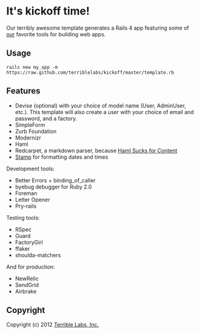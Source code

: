 # It's kickoff time!

Our terribly awesome template generates a Rails 4 app featuring some of [our](http://www.terriblelabs.com/team)
favorite tools for building web apps.

## Usage

```rails new my_app -m https://raw.github.com/terriblelabs/kickoff/master/template.rb```

## Features

* Devise (optional) with your choice of model name (User, AdminUser, etc.). This template will also create a user with your choice of email and password, and a factory.
* SimpleForm
* Zurb Foundation
* Modernizr
* Haml
* Redcarpet, a markdown parser, because [Haml Sucks for Content](http://chriseppstein.github.com/blog/2010/02/08/haml-sucks-for-content/)
* [Stamp](https://github.com/jeremyw/stamp) for formatting dates and times

Development tools:

* Better Errors + binding_of_caller
* byebug debugger for Ruby 2.0
* Foreman
* Letter Opener
* Pry-rails

Testing tools:

* RSpec
* Guard
* FactoryGirl
* ffaker
* shoulda-matchers

And for production:

* NewRelic
* SendGrid
* Airbrake

## Copyright

Copyright (c) 2012 [Terrible Labs, Inc.](http://www.terriblelabs.com)
